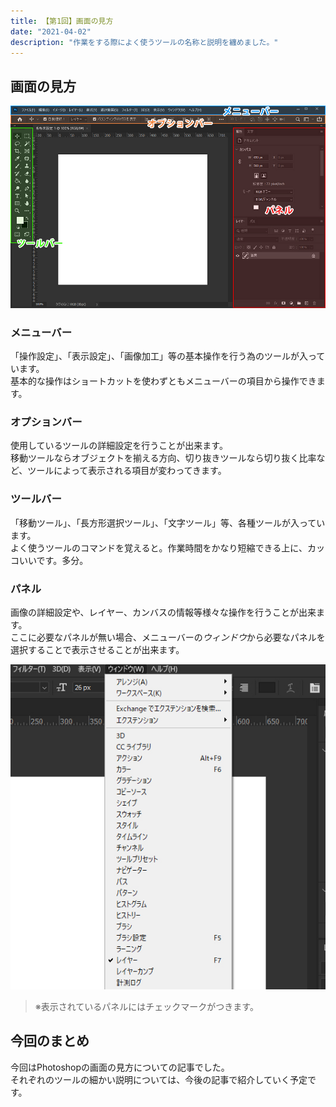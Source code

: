 ```yaml
---
title: 【第1回】画面の見方
date: "2021-04-02"
description: "作業をする際によく使うツールの名称と説明を纏めました。"
---
```


## 画面の見方

![画像1](./img/img-01.jpg)

### メニューバー
「操作設定」、「表示設定」、「画像加工」等の基本操作を行う為のツールが入っています。<br>
基本的な操作はショートカットを使わずともメニューバーの項目から操作できます。

### オプションバー
使用しているツールの詳細設定を行うことが出来ます。<br>
移動ツールならオブジェクトを揃える方向、切り抜きツールなら切り抜く比率など、ツールによって表示される項目が変わってきます。

### ツールバー
「移動ツール」、「長方形選択ツール」、「文字ツール」等、各種ツールが入っています。<br>
よく使うツールのコマンドを覚えると。作業時間をかなり短縮できる上に、カッコいいです。多分。

### パネル
画像の詳細設定や、レイヤー、カンバスの情報等様々な操作を行うことが出来ます。<br>
ここに必要なパネルが無い場合、メニューバーの*ウィンドウ*から必要なパネルを選択することで表示させることが出来ます。

![画像2](./img/img-02.jpg)
>※表示されているパネルにはチェックマークがつきます。

## 今回のまとめ
今回はPhotoshopの画面の見方についての記事でした。<br>
それぞれのツールの細かい説明については、今後の記事で紹介していく予定です。

